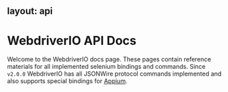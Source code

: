 layout: api
---

# WebdriverIO API Docs

Welcome to the WebdriverIO docs page. These pages contain reference materials for all implemented selenium
bindings and commands. Since `v2.0.0` WebdriverIO has all JSONWire protocol commands implemented and also
supports special bindings for [Appium](http://appium.io).